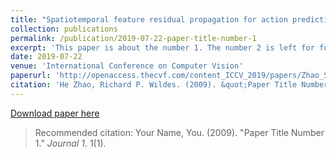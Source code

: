 ```yaml
---
title: "Spatiotemporal feature residual propagation for action prediction"
collection: publications
permalink: /publication/2019-07-22-paper-title-number-1
excerpt: 'This paper is about the number 1. The number 2 is left for future work.'
date: 2019-07-22
venue: 'International Conference on Computer Vision'
paperurl: 'http://openaccess.thecvf.com/content_ICCV_2019/papers/Zhao_Spatiotemporal_Feature_Residual_Propagation_for_    Action_Prediction_ICCV_2019_paper.pdf'
citation: 'He Zhao, Richard P. Wildes. (2009). &quot;Paper Title Number 1.&quot; <i>ICCV-2019</i>. 1(1).'
---
```


[Download paper here](http://academicpages.github.io/files/paper1.pdf)

> Recommended citation: Your Name, You. (2009). "Paper Title Number 1." <i>Journal 1</i>. 1(1).
